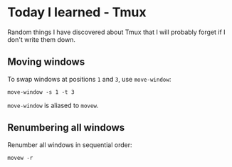 # Today I learned - Tmux

Random things I have discovered about Tmux that I will probably forget if I
don't write them down.

## Moving windows

To swap windows at positions `1` and `3`, use `move-window`:

```
move-window -s 1 -t 3
```

`move-window` is aliased to `movew`.

## Renumbering all windows

Renumber all windows in sequential order:

```
movew -r
```
